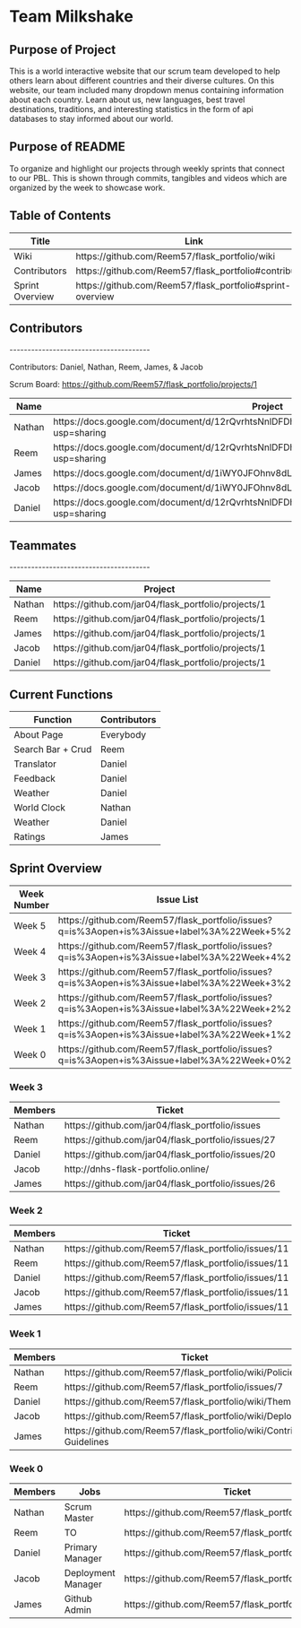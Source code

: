 <h1> Team Milkshake </h1>

<h2> Purpose of Project </h2>
This is a world interactive website that our scrum team developed to help others learn about different countries and their diverse cultures. On this website, our team included many dropdown menus containing information about each country. Learn about us, new languages, best travel destinations, traditions, and interesting statistics in the form of api databases to stay informed about our world.

<h2> Purpose of README </h2>
 To organize and highlight our projects through weekly sprints that connect to our PBL. This is shown through commits, tangibles and videos which are organized by the week to showcase work.

<h2> Table of Contents </h2>
<table>
  <thead>
    <tr>
      <th>Title</th>
      <th>Link</th>
    </tr>
  </thead>
  <tbody>
    <tr>
      <td>Wiki</td>
      <td href="https://github.com/Reem57/flask_portfolio/wiki">https://github.com/Reem57/flask_portfolio/wiki</td>
    </tr>
    <tr>
      <td>Contributors</td>
      <td href="https://github.com/Reem57/flask_portfolio#contributors">https://github.com/Reem57/flask_portfolio#contributors</td>
    </tr>
    <tr>
      <td>Sprint Overview</td>
      <td href="https://github.com/Reem57/flask_portfolio#sprint-overview">https://github.com/Reem57/flask_portfolio#sprint-overview</td>
    </tr>
  </tbody>
</table>

<h2> Contributors </h2>
---------------------------------------

Contributors: Daniel, Nathan, Reem, James, & Jacob

Scrum Board: https://github.com/Reem57/flask_portfolio/projects/1

<table>
  <thead>
    <tr>
      <th>Name</th>
      <th>Project</th>
    </tr>
  </thead>
  <tbody>
    <tr>
      <td>Nathan</td>
      <td>https://docs.google.com/document/d/12rQvrhtsNnlDFDhkCI9sT8w7fTD3y-4FW6W8LPLuf9w/edit?usp=sharing</td>
    </tr>
    <tr>
      <td>Reem</td>
      <td>https://docs.google.com/document/d/12rQvrhtsNnlDFDhkCI9sT8w7fTD3y-4FW6W8LPLuf9w/edit?usp=sharing</td>
    </tr><tr>
      <td>James</td>
      <td>https://docs.google.com/document/d/1iWY0JFOhnv8dLGOX7WXPdvvbnUYI_WglTmJvhG3r4QQ/edit</td>
    </tr>
    <tr>
      <td>Jacob</td>
      <td>https://docs.google.com/document/d/1iWY0JFOhnv8dLGOX7WXPdvvbnUYI_WglTmJvhG3r4QQ/edit</td>
    </tr>
    <tr>
      <td>Daniel</td>
      <td>https://docs.google.com/document/d/12rQvrhtsNnlDFDhkCI9sT8w7fTD3y-4FW6W8LPLuf9w/edit?usp=sharing</td>
    </tr>
  </tbody>
</table>

<h2> Teammates </h2>
---------------------------------------
<table>
  <thead>
    <tr>
      <th>Name</th>
      <th>Project</th>
    </tr>
  </thead>
  <tbody>
    <tr>
      <td>Nathan</td>
      <td>https://github.com/jar04/flask_portfolio/projects/1</td>
    </tr>
    <tr>
      <td>Reem</td>
      <td>https://github.com/jar04/flask_portfolio/projects/1</td>
    </tr><tr>
      <td>James</td>
      <td>https://github.com/jar04/flask_portfolio/projects/1</td>
    </tr>
    <tr>
      <td>Jacob</td>
      <td>https://github.com/jar04/flask_portfolio/projects/1</td>
    </tr>
    <tr>
      <td>Daniel</td>
      <td>https://github.com/jar04/flask_portfolio/projects/1</td>
    </tr>
  </tbody>
</table>

<h2> Current Functions </h2>
<table>
  <thead>
    <tr>
      <th>Function</th>
      <th>Contributors</th>
    </tr>
  </thead>
  <tbody>
    <tr>
      <td>About Page</td>
      <td>Everybody</td>
    </tr>
    <tr>
      <td>Search Bar + Crud</td>
      <td>Reem</td>
    </tr>
    <tr>
      <td>Translator</td>
      <td>Daniel</td>
    </tr>
    <tr>
      <td>Feedback</td>
      <td>Daniel</td>
    </tr>
    <tr>
      <td>Weather</td>
      <td>Daniel</td>
    </tr>
    <tr>
      <td>World Clock</td>
      <td>Nathan</td>
    </tr>
    <tr>
      <td>Weather</td>
      <td>Daniel</td>
    </tr>
    <tr>
      <td>Ratings</td>
      <td>James</td>
    </tr>
  </tbody>
  
</table>

<h2> Sprint Overview </h2>
<table>
  <thead>
    <tr>
      <th>Week Number</th>
      <th>Issue List</th>
    </tr>
  </thead>
  <tbody>
    <tr>
      <td>Week 5</td>
      <td>https://github.com/Reem57/flask_portfolio/issues?q=is%3Aopen+is%3Aissue+label%3A%22Week+5%22</td>
    </tr>
    <tr>
      <td>Week 4</td>
      <td>https://github.com/Reem57/flask_portfolio/issues?q=is%3Aopen+is%3Aissue+label%3A%22Week+4%22</td>
    </tr><tr>
      <td>Week 3</td>
      <td>https://github.com/Reem57/flask_portfolio/issues?q=is%3Aopen+is%3Aissue+label%3A%22Week+3%22</td>
    </tr>
    <tr>
      <td>Week 2</td>
      <td>https://github.com/Reem57/flask_portfolio/issues?q=is%3Aopen+is%3Aissue+label%3A%22Week+2%22</td>
    </tr>
    <tr>
      <td>Week 1</td>
      <td>https://github.com/Reem57/flask_portfolio/issues?q=is%3Aopen+is%3Aissue+label%3A%22Week+1%22</td>
    </tr>
    <tr>
      <td>Week 0</td>
      <td>https://github.com/Reem57/flask_portfolio/issues?q=is%3Aopen+is%3Aissue+label%3A%22Week+0%22</td>
    </tr>
  </tbody>
</table>

<h3> Week 3 </h3>
<table>
  <thead>
    <tr>
      <th>Members</th>
      <th>Ticket</th>
    </tr>
  </thead>
  <tbody>
    <tr>
      <td>Nathan</td>
      <td>https://github.com/jar04/flask_portfolio/issues</td>
    </tr>
    <tr>
      <td>Reem</td>
      <td>https://github.com/jar04/flask_portfolio/issues/27</td>
    </tr><tr>
      <td>Daniel</td>
      <td>https://github.com/jar04/flask_portfolio/issues/20</td>
    </tr>
    <tr>
      <td>Jacob</td>
      <td>http://dnhs-flask-portfolio.online/</td>
    </tr>
    <tr>
      <td>James</td>
      <td>https://github.com/jar04/flask_portfolio/issues/26</td>
    </tr>
  </tbody>
</table>

<h3> Week 2 </h3>
<table>
  <thead>
    <tr>
      <th>Members</th>
      <th>Ticket</th>
    </tr>
  </thead>
  <tbody>
    <tr>
      <td>Nathan</td>
      <td>https://github.com/Reem57/flask_portfolio/issues/11</td>
    </tr>
    <tr>
      <td>Reem</td>
      <td>https://github.com/Reem57/flask_portfolio/issues/11</td>
    </tr><tr>
      <td>Daniel</td>
      <td>https://github.com/Reem57/flask_portfolio/issues/11</td>
    </tr>
    <tr>
      <td>Jacob</td>
      <td>https://github.com/Reem57/flask_portfolio/issues/11</td>
    </tr>
    <tr>
      <td>James</td>
      <td>https://github.com/Reem57/flask_portfolio/issues/11</td>
    </tr>
  </tbody>
</table>

<h3> Week 1 </h3>
<table>
  <thead>
    <tr>
      <th>Members</th>
      <th>Ticket</th>
    </tr>
  </thead>
  <tbody>
    <tr>
      <td>Nathan</td>
      <td>https://github.com/Reem57/flask_portfolio/wiki/Policies</td>
    </tr>
    <tr>
      <td>Reem</td>
      <td>https://github.com/Reem57/flask_portfolio/issues/7</td>
    </tr><tr>
      <td>Daniel</td>
      <td>https://github.com/Reem57/flask_portfolio/wiki/Theme</td>
    </tr>
    <tr>
      <td>Jacob</td>
      <td>https://github.com/Reem57/flask_portfolio/wiki/Deployment</td>
    </tr>
    <tr>
      <td>James</td>
      <td>https://github.com/Reem57/flask_portfolio/wiki/Contribution-Guidelines</td>
    </tr>
  </tbody>
</table>


<h3> Week 0 </h3>
<table>
  <thead>
    <tr>
      <th>Members</th>
      <th>Jobs</th>
      <th>Ticket</th>
    </tr>
  </thead>
  <tbody>
    <tr>
      <td>Nathan</td>
      <td>Scrum Master</td>
      <td>https://github.com/Reem57/flask_portfolio/projects/1</td>
    </tr>
    <tr>
      <td>Reem</td>
      <td>TO</td>
      <td>https://github.com/Reem57/flask_portfolio/issues/7</td>
    </tr>
    <tr>
      <td>Daniel</td>
      <td>Primary Manager</td>
      <td>https://github.com/Reem57/flask_portfolio/issues/3</td>
    </tr>
    <tr>
      <td>Jacob</td>
      <td>Deployment Manager</td>
      <td>https://github.com/Reem57/flask_portfolio/issues/11</td>
    </tr>
    <tr>
      <td>James</td>
      <td>Github Admin</td>
      <td>https://github.com/Reem57/flask_portfolio/issues/1</td>
    </tr>
  </tbody>
</table>
